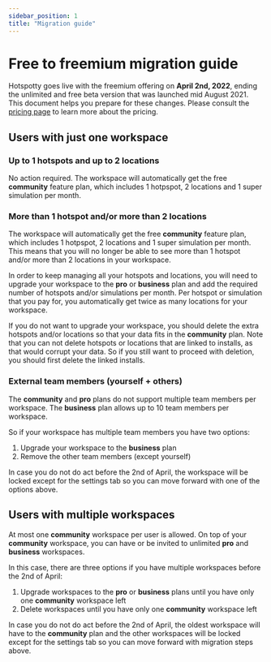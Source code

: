 ```yaml
---
sidebar_position: 1
title: "Migration guide"
---
```


# Free to freemium migration guide

Hotspotty goes live with the freemium offering on **April 2nd, 2022**, ending the unlimited and free beta version that was launched mid August 2021. This document helps you prepare for these changes. Please consult the [pricing page](./pricing.md) to learn more about the pricing.

## Users with just one workspace

### Up to 1 hotspots and up to 2 locations

No action required. The workspace will automatically get the free **community** feature plan, which includes 1 hotpspot, 2 locations and 1 super simulation per month.

### More than 1 hotspot and/or more than 2 locations

The workspace will automatically get the free **community** feature plan, which includes 1 hotpspot, 2 locations and 1 super simulation per month.
This means that you will no longer be able to see more than 1 hotspot and/or more than 2 locations in your workspace.

In order to keep managing all your hotspots and locations, you will need to upgrade your workspace to the **pro** or **business** plan and add the required number of hotspots and/or simulations per month. Per hotspot or simulation that you pay for, you automatically get twice as many locations for your workspace.

If you do not want to upgrade your workspace, you should delete the extra hotspots and/or locations so that your data fits in the **community** plan. Note that you can not delete hotspots or locations that are linked to installs, as that would corrupt your data. So if you still want to proceed with deletion, you should first delete the linked installs.

### External team members (yourself + others)

The **community** and **pro** plans do not support multiple team members per workspace.
The **business** plan allows up to 10 team members per workspace.

So if your workspace has multiple team members you have two options:

1. Upgrade your workspace to the **business** plan
2. Remove the other team members (except yourself)

In case you do not do act before the 2nd of April, the workspace will be locked except for the settings tab so you can move forward with one of the options above.

## Users with multiple workspaces

At most one **community** workspace per user is allowed.
On top of your **community** workspace, you can have or be invited to unlimited **pro** and **business** workspaces.

In this case, there are three options if you have multiple workspaces before the 2nd of April:

1. Upgrade workspaces to the **pro** or **business** plans until you have only one **community** workspace left
2. Delete workspaces until you have only one **community** workspace left

In case you do not do act before the 2nd of April, the oldest workspace will have to the **community** plan and the other workspaces will be locked except for the settings tab so you can move forward with migration steps above.
